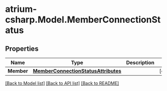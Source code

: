 # atrium-csharp.Model.MemberConnectionStatus
## Properties

Name | Type | Description | Notes
------------ | ------------- | ------------- | -------------
**Member** | [**MemberConnectionStatusAttributes**](MemberConnectionStatusAttributes.md) |  | [optional] 

[[Back to Model list]](../README.md#documentation-for-models) [[Back to API list]](../README.md#documentation-for-api-endpoints) [[Back to README]](../README.md)

